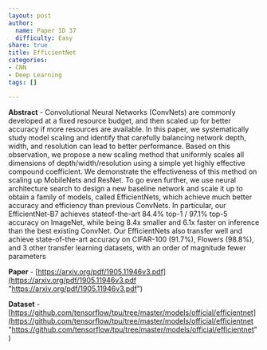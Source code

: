 ```yaml
---
layout: post
author:
  name: Paper ID 37
  difficulty: Easy
share: true
title: EfficientNet
categories:
- CNN
- Deep Learning
tags: []

---
```

**Abstract** - Convolutional Neural Networks (ConvNets) are commonly developed at a fixed resource budget, and then scaled up for better accuracy if more resources are available. In this paper, we systematically study model scaling and identify that carefully balancing network depth, width, and resolution can lead to better performance. Based on this observation, we propose a new scaling method that uniformly scales all dimensions of depth/width/resolution using a simple yet highly effective compound coefficient. We demonstrate the effectiveness of this method on scaling up MobileNets and ResNet. To go even further, we use neural architecture search to design a new baseline network and scale it up to obtain a family of models, called EfficientNets, which achieve much better accuracy and efficiency than previous ConvNets. In particular, our EfficientNet-B7 achieves stateof-the-art 84.4% top-1 / 97.1% top-5 accuracy on ImageNet, while being 8.4x smaller and 6.1x faster on inference than the best existing ConvNet. Our EfficientNets also transfer well and achieve state-of-the-art accuracy on CIFAR-100 (91.7%), Flowers (98.8%), and 3 other transfer learning datasets, with an order of magnitude fewer parameters

**Paper** - [https://arxiv.org/pdf/1905.11946v3.pdf](https://arxiv.org/pdf/1905.11946v3.pdf "https://arxiv.org/pdf/1905.11946v3.pdf")

**Dataset** - [https://github.com/tensorflow/tpu/tree/master/models/official/efficientnet](https://github.com/tensorflow/tpu/tree/master/models/official/efficientnet "https://github.com/tensorflow/tpu/tree/master/models/official/efficientnet")